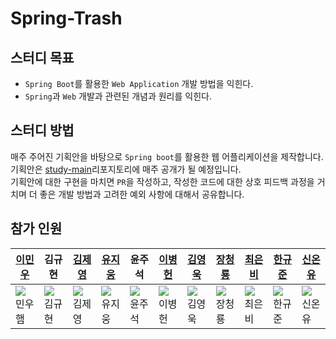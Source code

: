 # Spring-Trash

## 스터디 목표

- `Spring Boot`를 활용한 `Web Application` 개발 방법을 익힌다.
- `Spring`과 `Web` 개발과 관련된 개념과 원리를 익힌다.

## 스터디 방법

매주 주어진 기획안을 바탕으로 `Spring boot`를 활용한 웹 어플리케이션을 제작합니다. <br>
기획안은 [study-main](https://github.com/Spring-Trash/study-main)리포지토리에 매주 공개가 될 예정입니다. <br>
기획안에 대한 구현을 마치면 `PR`을 작성하고, 작성한 코드에 대한 상호 피드백 과정을 거치며 더 좋은 개발 방법과 고려한 예외 사항에 대해서 공유합니다.

## 참가 인원

|[이민우](https://github.com/Spring-Trash/lmw)|김규현|[김제영](https://github.com/Spring-Trash/JeyoungHW)|[유지웅](https://github.com/Spring-Trash/YJW_HW)|윤주석|[이병헌](https://github.com/Spring-Trash/lbhHomework)|[김영욱](https://github.com/Spring-Trash/YoungUkHomeWork)|[장청룡](https://github.com/Spring-Trash/ryong-spring-trash)|[최은비](https://github.com/Spring-Trash/rloldl)| [한규준](https://github.com/Spring-Trash/Mr_Noin)|[신온유](https://github.com/Spring-Trash/onyu_spring)
|---|---|---|---|---|---|---|---|---|---|---|
|![민우햄](https://avatars.githubusercontent.com/Leeminw)|![김규현](https://avatars.githubusercontent.com/kgh2120)|![김제영](https://avatars.githubusercontent.com/kjy0349)|![유지웅](https://avatars.githubusercontent.com/yeogeru)|![윤주석](https://avatars.githubusercontent.com/AMIVAYUN)|![이병헌](https://avatars.githubusercontent.com/Hunnibs)| ![김영욱](https://avatars.githubusercontent.com/YoungUk0126)|![장청룡](https://avatars.githubusercontent.com/wkdcjdfyd)|![최은비](https://avatars.githubusercontent.com/rloldl-c)| ![한규준](https://avatars.githubusercontent.com/cbnu2017038040)|![신온유](https://avatars.githubusercontent.com/tlsdhsdb)




